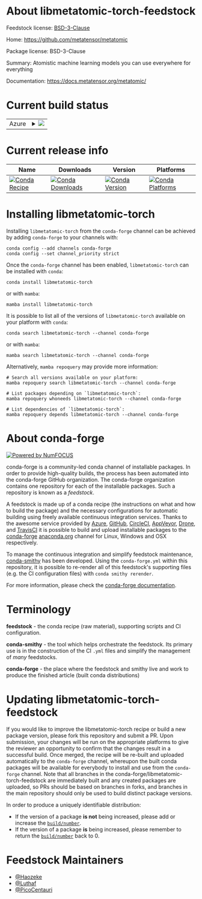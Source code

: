 About libmetatomic-torch-feedstock
==================================

Feedstock license: [BSD-3-Clause](https://github.com/conda-forge/libmetatomic-torch-feedstock/blob/main/LICENSE.txt)

Home: https://github.com/metatensor/metatomic

Package license: BSD-3-Clause

Summary: Atomistic machine learning models you can use everywhere for everything

Documentation: https://docs.metatensor.org/metatomic/

Current build status
====================


<table>
    
  <tr>
    <td>Azure</td>
    <td>
      <details>
        <summary>
          <a href="https://dev.azure.com/conda-forge/feedstock-builds/_build/latest?definitionId=26117&branchName=main">
            <img src="https://dev.azure.com/conda-forge/feedstock-builds/_apis/build/status/libmetatomic-torch-feedstock?branchName=main">
          </a>
        </summary>
        <table>
          <thead><tr><th>Variant</th><th>Status</th></tr></thead>
          <tbody><tr>
              <td>linux_64</td>
              <td>
                <a href="https://dev.azure.com/conda-forge/feedstock-builds/_build/latest?definitionId=26117&branchName=main">
                  <img src="https://dev.azure.com/conda-forge/feedstock-builds/_apis/build/status/libmetatomic-torch-feedstock?branchName=main&jobName=linux&configuration=linux%20linux_64_" alt="variant">
                </a>
              </td>
            </tr><tr>
              <td>linux_aarch64</td>
              <td>
                <a href="https://dev.azure.com/conda-forge/feedstock-builds/_build/latest?definitionId=26117&branchName=main">
                  <img src="https://dev.azure.com/conda-forge/feedstock-builds/_apis/build/status/libmetatomic-torch-feedstock?branchName=main&jobName=linux&configuration=linux%20linux_aarch64_" alt="variant">
                </a>
              </td>
            </tr><tr>
              <td>osx_64</td>
              <td>
                <a href="https://dev.azure.com/conda-forge/feedstock-builds/_build/latest?definitionId=26117&branchName=main">
                  <img src="https://dev.azure.com/conda-forge/feedstock-builds/_apis/build/status/libmetatomic-torch-feedstock?branchName=main&jobName=osx&configuration=osx%20osx_64_" alt="variant">
                </a>
              </td>
            </tr><tr>
              <td>osx_arm64</td>
              <td>
                <a href="https://dev.azure.com/conda-forge/feedstock-builds/_build/latest?definitionId=26117&branchName=main">
                  <img src="https://dev.azure.com/conda-forge/feedstock-builds/_apis/build/status/libmetatomic-torch-feedstock?branchName=main&jobName=osx&configuration=osx%20osx_arm64_" alt="variant">
                </a>
              </td>
            </tr><tr>
              <td>win_64</td>
              <td>
                <a href="https://dev.azure.com/conda-forge/feedstock-builds/_build/latest?definitionId=26117&branchName=main">
                  <img src="https://dev.azure.com/conda-forge/feedstock-builds/_apis/build/status/libmetatomic-torch-feedstock?branchName=main&jobName=win&configuration=win%20win_64_" alt="variant">
                </a>
              </td>
            </tr>
          </tbody>
        </table>
      </details>
    </td>
  </tr>
</table>

Current release info
====================

| Name | Downloads | Version | Platforms |
| --- | --- | --- | --- |
| [![Conda Recipe](https://img.shields.io/badge/recipe-libmetatomic--torch-green.svg)](https://anaconda.org/conda-forge/libmetatomic-torch) | [![Conda Downloads](https://img.shields.io/conda/dn/conda-forge/libmetatomic-torch.svg)](https://anaconda.org/conda-forge/libmetatomic-torch) | [![Conda Version](https://img.shields.io/conda/vn/conda-forge/libmetatomic-torch.svg)](https://anaconda.org/conda-forge/libmetatomic-torch) | [![Conda Platforms](https://img.shields.io/conda/pn/conda-forge/libmetatomic-torch.svg)](https://anaconda.org/conda-forge/libmetatomic-torch) |

Installing libmetatomic-torch
=============================

Installing `libmetatomic-torch` from the `conda-forge` channel can be achieved by adding `conda-forge` to your channels with:

```
conda config --add channels conda-forge
conda config --set channel_priority strict
```

Once the `conda-forge` channel has been enabled, `libmetatomic-torch` can be installed with `conda`:

```
conda install libmetatomic-torch
```

or with `mamba`:

```
mamba install libmetatomic-torch
```

It is possible to list all of the versions of `libmetatomic-torch` available on your platform with `conda`:

```
conda search libmetatomic-torch --channel conda-forge
```

or with `mamba`:

```
mamba search libmetatomic-torch --channel conda-forge
```

Alternatively, `mamba repoquery` may provide more information:

```
# Search all versions available on your platform:
mamba repoquery search libmetatomic-torch --channel conda-forge

# List packages depending on `libmetatomic-torch`:
mamba repoquery whoneeds libmetatomic-torch --channel conda-forge

# List dependencies of `libmetatomic-torch`:
mamba repoquery depends libmetatomic-torch --channel conda-forge
```


About conda-forge
=================

[![Powered by
NumFOCUS](https://img.shields.io/badge/powered%20by-NumFOCUS-orange.svg?style=flat&colorA=E1523D&colorB=007D8A)](https://numfocus.org)

conda-forge is a community-led conda channel of installable packages.
In order to provide high-quality builds, the process has been automated into the
conda-forge GitHub organization. The conda-forge organization contains one repository
for each of the installable packages. Such a repository is known as a *feedstock*.

A feedstock is made up of a conda recipe (the instructions on what and how to build
the package) and the necessary configurations for automatic building using freely
available continuous integration services. Thanks to the awesome service provided by
[Azure](https://azure.microsoft.com/en-us/services/devops/), [GitHub](https://github.com/),
[CircleCI](https://circleci.com/), [AppVeyor](https://www.appveyor.com/),
[Drone](https://cloud.drone.io/welcome), and [TravisCI](https://travis-ci.com/)
it is possible to build and upload installable packages to the
[conda-forge](https://anaconda.org/conda-forge) [anaconda.org](https://anaconda.org/)
channel for Linux, Windows and OSX respectively.

To manage the continuous integration and simplify feedstock maintenance,
[conda-smithy](https://github.com/conda-forge/conda-smithy) has been developed.
Using the ``conda-forge.yml`` within this repository, it is possible to re-render all of
this feedstock's supporting files (e.g. the CI configuration files) with ``conda smithy rerender``.

For more information, please check the [conda-forge documentation](https://conda-forge.org/docs/).

Terminology
===========

**feedstock** - the conda recipe (raw material), supporting scripts and CI configuration.

**conda-smithy** - the tool which helps orchestrate the feedstock.
                   Its primary use is in the construction of the CI ``.yml`` files
                   and simplify the management of *many* feedstocks.

**conda-forge** - the place where the feedstock and smithy live and work to
                  produce the finished article (built conda distributions)


Updating libmetatomic-torch-feedstock
=====================================

If you would like to improve the libmetatomic-torch recipe or build a new
package version, please fork this repository and submit a PR. Upon submission,
your changes will be run on the appropriate platforms to give the reviewer an
opportunity to confirm that the changes result in a successful build. Once
merged, the recipe will be re-built and uploaded automatically to the
`conda-forge` channel, whereupon the built conda packages will be available for
everybody to install and use from the `conda-forge` channel.
Note that all branches in the conda-forge/libmetatomic-torch-feedstock are
immediately built and any created packages are uploaded, so PRs should be based
on branches in forks, and branches in the main repository should only be used to
build distinct package versions.

In order to produce a uniquely identifiable distribution:
 * If the version of a package **is not** being increased, please add or increase
   the [``build/number``](https://docs.conda.io/projects/conda-build/en/latest/resources/define-metadata.html#build-number-and-string).
 * If the version of a package **is** being increased, please remember to return
   the [``build/number``](https://docs.conda.io/projects/conda-build/en/latest/resources/define-metadata.html#build-number-and-string)
   back to 0.

Feedstock Maintainers
=====================

* [@Haozeke](https://github.com/Haozeke/)
* [@Luthaf](https://github.com/Luthaf/)
* [@PicoCentauri](https://github.com/PicoCentauri/)

